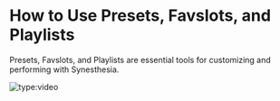 # How to Use Presets, Favslots, and Playlists

Presets, Favslots, and Playlists are essential tools for customizing and performing with Synesthesia.

![type:video](https://www.youtube.com/embed/gWymFvm6p2s)